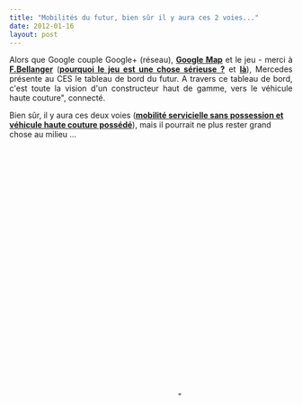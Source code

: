 ```yaml
---
title: "Mobilités du futur, bien sûr il y aura ces 2 voies..."
date: 2012-01-16
layout: post
---
```


<p style="text-align: justify;">Alors que Google couple Google+ (réseau), <a href="http://transit-city.blogspot.com/2012/01/les-maquettes-ont-toujours-ete-de.html" target="_blank"><strong>Google Map</strong></a> et le jeu - merci à <a href="http://transit-city.blogspot.com/search/label/jeux%20video" target="_blank"><strong>F.Bellanger</strong></a> (<a href="http://www.internetactu.net/2011/03/01/les-ambiguites-de-la-gamification/" target="_blank"><strong>pourquoi le jeu est une chose sérieuse ?</strong></a> et <a href="http://www.transit-city.com/ateliers/prochaine/?sid=8a6d6c954603230d5879d0258601ed69" target="_blank"><strong>là</strong></a>), Mercedes présente au CES le tableau de bord du futur. A travers ce tableau de bord, c'est toute la vision d'un constructeur haut de gamme, vers le véhicule haute couture", connecté.</p> <p>Bien sûr, il y aura ces deux voies (<a href=""/2009/11/le-passage-de-lobjet-vehicule-aux-services-de-mobilite-une-chance.html"" target=""_blank""><strong>mobilité servicielle sans possession et véhicule haute couture possédé</strong></a>), mais il pourrait ne plus rester grand chose au milieu ...</p>   <!--more-->  <iframe frameborder=""0"" height=""315"" src=""http://www.youtube.com/embed/EYRd8hNvi7o"" width=""560""></iframe> <iframe frameborder=""0"" height=""315"" src=""http://www.youtube.com/embed/TVum3HsmZ6M"" width=""560""></iframe> <iframe frameborder=""0"" height=""315"" src=""http://www.youtube.com/embed/MDfiDvApdcg"" width=""560""></iframe>"